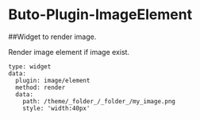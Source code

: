 # Buto-Plugin-ImageElement

##Widget to render image.

Render image element if image exist.

```
type: widget
data:
  plugin: image/element
  method: render
  data:
    path: /theme/_folder_/_folder_/my_image.png
    style: 'width:40px'
```
